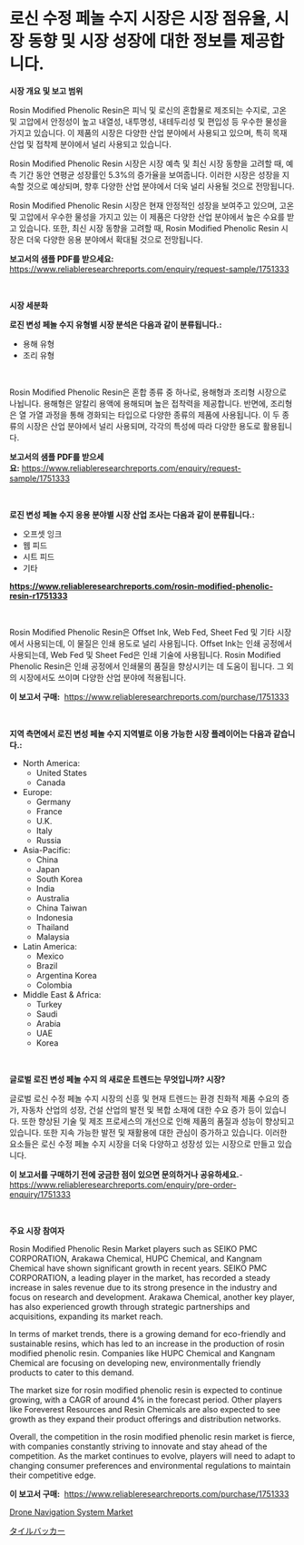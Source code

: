 <p><h1>로신 수정 페놀 수지 시장은 시장 점유율, 시장 동향 및 시장 성장에 대한 정보를 제공합니다.</h1></p><p><strong>시장 개요 및 보고 범위</strong></p>
<p><p>Rosin Modified Phenolic Resin은 피닉 및 로신의 혼합물로 제조되는 수지로, 고온 및 고압에서 안정성이 높고 내열성, 내투명성, 내테두리성 및 편입성 등 우수한 물성을 가지고 있습니다. 이 제품의 시장은 다양한 산업 분야에서 사용되고 있으며, 특히 목재 산업 및 접착제 분야에서 널리 사용되고 있습니다.</p><p>Rosin Modified Phenolic Resin 시장은 시장 예측 및 최신 시장 동향을 고려할 때, 예측 기간 동안 연평균 성장률인 5.3%의 증가율을 보여줍니다. 이러한 시장은 성장을 지속할 것으로 예상되며, 향후 다양한 산업 분야에서 더욱 널리 사용될 것으로 전망됩니다.</p><p>Rosin Modified Phenolic Resin 시장은 현재 안정적인 성장을 보여주고 있으며, 고온 및 고압에서 우수한 물성을 가지고 있는 이 제품은 다양한 산업 분야에서 높은 수요를 받고 있습니다. 또한, 최신 시장 동향을 고려할 때, Rosin Modified Phenolic Resin 시장은 더욱 다양한 응용 분야에서 확대될 것으로 전망됩니다.</p></p>
<p><strong>보고서의 샘플 PDF를 받으세요:</strong> <a href="https://www.reliableresearchreports.com/enquiry/request-sample/1751333">https://www.reliableresearchreports.com/enquiry/request-sample/1751333</a></p>
<p>&nbsp;</p>
<p><strong>시장 세분화</strong></p>
<p><strong>로진 변성 페놀 수지 유형별 시장 분석은 다음과 같이 분류됩니다.:</strong></p>
<p><ul><li>용해 유형</li><li>조리 유형</li></ul></p>
<p>&nbsp;</p>
<p><p>Rosin Modified Phenolic Resin은 혼합 종류 중 하나로, 용해형과 조리형 시장으로 나뉩니다. 용해형은 알칼리 용액에 용해되며 높은 접착력을 제공합니다. 반면에, 조리형은 열 가열 과정을 통해 경화되는 타입으로 다양한 종류의 제품에 사용됩니다. 이 두 종류의 시장은 산업 분야에서 널리 사용되며, 각각의 특성에 따라 다양한 용도로 활용됩니다.</p></p>
<p><strong>보고서의 샘플 PDF를 받으세요:</strong>&nbsp;<a href="https://www.reliableresearchreports.com/enquiry/request-sample/1751333">https://www.reliableresearchreports.com/enquiry/request-sample/1751333</a></p>
<p>&nbsp;</p>
<p><strong> 로진 변성 페놀 수지 응용 분야별 시장 산업 조사는 다음과 같이 분류됩니다.:</strong></p>
<p><ul><li>오프셋 잉크</li><li>웹 피드</li><li>시트 피드</li><li>기타</li></ul></p>
<p><strong><a href="https://www.reliableresearchreports.com/rosin-modified-phenolic-resin-r1751333">https://www.reliableresearchreports.com/rosin-modified-phenolic-resin-r1751333</a></strong></p>
<p>&nbsp;</p>
<p><p>Rosin Modified Phenolic Resin은 Offset Ink, Web Fed, Sheet Fed 및 기타 시장에서 사용되는데, 이 물질은 인쇄 용도로 널리 사용됩니다. Offset Ink는 인쇄 공정에서 사용되는데, Web Fed 및 Sheet Fed은 인쇄 기술에 사용됩니다. Rosin Modified Phenolic Resin은 인쇄 공정에서 인쇄물의 품질을 향상시키는 데 도움이 됩니다. 그 외의 시장에서도 쓰이며 다양한 산업 분야에 적용됩니다.</p></p>
<p><strong>이 보고서 구매:</strong>&nbsp; <a href="https://www.reliableresearchreports.com/purchase/1751333">https://www.reliableresearchreports.com/purchase/1751333</a></p>
<p>&nbsp;</p>
<p><strong>지역 측면에서 로진 변성 페놀 수지 지역별로 이용 가능한 시장 플레이어는 다음과 같습니다.:</strong></p>
<p><ul>
    <li>
        North America:
        <ul>
            <li>United States</li>
            <li>Canada</li>
        </ul>
    </li>
    <li>
        Europe:
        <ul>
            <li>Germany</li>
            <li>France</li>
            <li>U.K.</li>
            <li>Italy</li>
            <li>Russia</li>
        </ul>
    </li>
    <li>
        Asia-Pacific:
        <ul>
            <li>China</li>
            <li>Japan</li>
            <li>South Korea</li>
            <li>India</li>
            <li>Australia</li>
            <li>China Taiwan</li>
            <li>Indonesia</li>
            <li>Thailand</li>
            <li>Malaysia</li>
        </ul>
    </li>
    <li>
        Latin America:
        <ul>
            <li>Mexico</li>
            <li>Brazil</li>
            <li>Argentina Korea</li>
            <li>Colombia</li>
        </ul>
    </li>
    <li>
        Middle East & Africa:
        <ul>
            <li>Turkey</li>
            <li>Saudi</li>
            <li>Arabia</li>
            <li>UAE</li>
            <li>Korea</li>
        </ul>
    </li>
    </ul></p>
<p>&nbsp;</p>
<p><strong>글로벌 로진 변성 페놀 수지 의 새로운 트렌드는 무엇입니까? 시장?</strong></p>
<p><p>글로벌 로신 수정 페놀 수지 시장의 신흥 및 현재 트렌드는 환경 친화적 제품 수요의 증가, 자동차 산업의 성장, 건설 산업의 발전 및 복합 소재에 대한 수요 증가 등이 있습니다. 또한 향상된 기술 및 제조 프로세스의 개선으로 인해 제품의 품질과 성능이 향상되고 있습니다. 또한 지속 가능한 발전 및 재활용에 대한 관심이 증가하고 있습니다. 이러한 요소들은 로신 수정 페놀 수지 시장을 더욱 다양하고 성장성 있는 시장으로 만들고 있습니다.</p></p>
<p><strong>이 보고서를 구매하기 전에 궁금한 점이 있으면 문의하거나 공유하세요.</strong>- <a href="https://www.reliableresearchreports.com/enquiry/pre-order-enquiry/1751333">https://www.reliableresearchreports.com/enquiry/pre-order-enquiry/1751333</a></p>
<p>&nbsp;</p>
<p><strong>주요 시장 참여자</strong></p>
<p><p>Rosin Modified Phenolic Resin Market players such as SEIKO PMC CORPORATION, Arakawa Chemical, HUPC Chemical, and Kangnam Chemical have shown significant growth in recent years. SEIKO PMC CORPORATION, a leading player in the market, has recorded a steady increase in sales revenue due to its strong presence in the industry and focus on research and development. Arakawa Chemical, another key player, has also experienced growth through strategic partnerships and acquisitions, expanding its market reach.</p><p>In terms of market trends, there is a growing demand for eco-friendly and sustainable resins, which has led to an increase in the production of rosin modified phenolic resin. Companies like HUPC Chemical and Kangnam Chemical are focusing on developing new, environmentally friendly products to cater to this demand.</p><p>The market size for rosin modified phenolic resin is expected to continue growing, with a CAGR of around 4% in the forecast period. Other players like Foreverest Resources and Resin Chemicals are also expected to see growth as they expand their product offerings and distribution networks.</p><p>Overall, the competition in the rosin modified phenolic resin market is fierce, with companies constantly striving to innovate and stay ahead of the competition. As the market continues to evolve, players will need to adapt to changing consumer preferences and environmental regulations to maintain their competitive edge.</p></p>
<p><strong>이 보고서 구매:</strong>&nbsp;&nbsp;<a href="https://www.reliableresearchreports.com/purchase/1751333">https://www.reliableresearchreports.com/purchase/1751333</a></p>
<p><p><a href="https://github.com/brenzgnarento/Market-Research-Report-List-2/blob/main/drone-navigation-system-market.md">Drone Navigation System Market</a></p><p><a href="https://github.com/Sophiaard2003/Market-Research-Report-List-1/blob/main/244831925520.md">タイルバッカー</a></p></p>